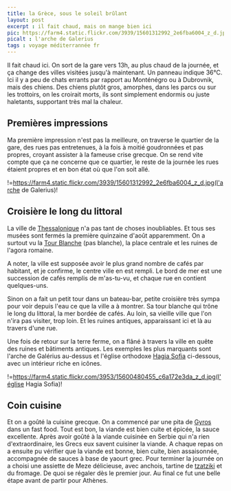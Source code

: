```yaml
---
title: la Grèce, sous le soleil brûlant
layout: post
excerpt : il fait chaud, mais on mange bien ici
pic: https://farm4.static.flickr.com/3939/15601312992_2e6fba6004_z_d.jpg
picalt : l'arche de Galerius
tags : voyage méditerrannée fr
---
```


Il fait chaud ici. On sort de la gare vers 13h, au plus chaud de la journée, et ça change des villes visitées jusqu'à maintenant. Un panneau indique 36°C. Ici il y a peu de chats errants par rapport au Monténégro ou à Dubrovnik, mais des chiens. Des chiens plutôt gros, amorphes, dans les parcs ou sur les trottoirs, on les croirait morts, ils sont simplement endormis ou juste haletants, supportant très mal la chaleur.

## Premières impressions

Ma première impression n'est pas la meilleure, on traverse le quartier de la gare, des rues pas entretenues, à la fois à moitié goudronnées et pas propres, croyant assister à la fameuse crise grecque. On se rend vite compte que ça ne concerne que ce quartier, le reste de la journée les rues étaient propres et en bon état où que l'on soit allé.

!=https://farm4.static.flickr.com/3939/15601312992_2e6fba6004_z_d.jpg(l'arche de Galerius)!

## Croisière le long du littoral

La ville de [Thessalonique] n'a pas tant de choses inoubliables. Et tous ses musées sont fermés la première quinzaine d'août apparemment. On a surtout vu la [Tour Blanche][tour-blanche] (pas blanche), la place centrale et les ruines de l'agora romaine.

A noter, la ville est supposée avoir le plus grand nombre de cafés par habitant, et je confirme, le centre ville en est rempli. Le bord de mer est une succession de cafés remplis de m'as-tu-vu, et chaque rue en contient quelques-uns.

Sinon on a fait un petit tour dans un bateau-bar, petite croisière très sympa pour voir depuis l'eau ce que la ville a à montrer. Sa tour blanche qui trône le long du littoral, la mer bordée de cafés. Au loin, sa vieille ville que l'on n'ira pas visiter, trop loin. Et les ruines antiques, apparaissant ici et là au travers d'une rue.

Une fois de retour sur la terre ferme, on a flâné à travers la ville en quête des ruines et bâtiments antiques. Les exemples les plus marquants sont l'arche de Galérius au-dessus et l'église orthodoxe [Hagia Sofia][hagia-sophia] ci-dessous, avec un intérieur riche en icônes.

!=https://farm4.static.flickr.com/3953/15600480455_c6a172e3da_z_d.jpg(l'église Hagia Sofia)!

## Coin cuisine
Et on a goûté la cuisine grecque. On a commencé par une pita de [Gyros] dans un fast food. Tout est bon, la viande est bien cuite et épicée, la sauce excellente. Après avoir goûté à la viande cuisinée en Serbie qui n'a rien d'extraordinaire, les Grecs eux savent cuisiner la viande. A chaque repas on a ensuite pu vérifier que la viande est bonne, bien cuite, bien assaisonnée, accompagnée de sauces à base de yaourt grec. Pour terminer la journée on a choisi une assiette de Meze délicieuse, avec anchois, tartine de [tzatziki] et du fromage. De quoi se régaler dès le premier jour. 
Au final ce fut une belle étape avant de partir pour Athènes.

[Thessalonique]: http://fr.wikipedia.org/wiki/Thessalonique "Thessaloniki est la deuxième ville de Grèce avec 350 000 habitants"
[hagia-sophia]: http://fr.wikipedia.org/wiki/%C3%89glise_Sainte-Sophie_de_Thessalonique "Église orthodoxe Sainte-Sophie"
[tour-blanche]: http://fr.wikipedia.org/wiki/Tour_blanche_%28Thessalonique%29 "Symbole de Thessalonique"
[Gyros]: http://fr.wikipedia.org/wiki/Gyros "le sandwich grec"
[tzatziki]: http://fr.wikipedia.org/wiki/Tzatz%C3%ADki
